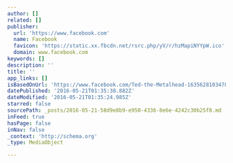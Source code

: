 ```yaml
---
author: []
related: []
publisher:
  url: 'https://www.facebook.com'
  name: Facebook
  favicon: 'https://static.xx.fbcdn.net/rsrc.php/yV/r/hzMapiNYYpW.ico'
  domain: www.facebook.com
keywords: []
description: ''
title: ''
app_links: []
isBasedOnUrl: 'https://www.facebook.com/Ted-the-Metalhead-163562810347800/'
datePublished: '2016-05-21T01:35:38.882Z'
dateModified: '2016-05-21T01:35:24.985Z'
starred: false
sourcePath: _posts/2016-05-21-58d9e8b9-e950-4336-8e6e-4242c30b25f8.md
inFeed: true
hasPage: false
inNav: false
_context: 'http://schema.org'
_type: MediaObject

---
```

